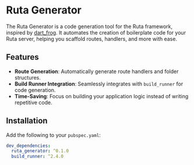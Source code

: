 # Ruta Generator

The Ruta Generator is a code generation tool for the Ruta framework, inspired
by [dart_frog](https://github.com/VeryGoodOpenSource/dart_frog). It automates the creation of boilerplate code for your
Ruta server, helping you scaffold routes, handlers, and more with ease.

## Features

- **Route Generation**: Automatically generate route handlers and folder structures.
- **Build Runner Integration**: Seamlessly integrates with `build_runner` for code generation.
- **Time-Saving**: Focus on building your application logic instead of writing repetitive code.

## Installation

Add the following to your `pubspec.yaml`:

```yaml
dev_dependencies:
  ruta_generator: ^0.1.0
  build_runner: ^2.4.0